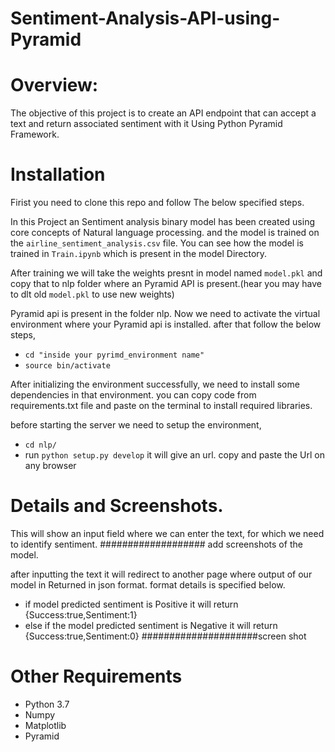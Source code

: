 # Sentiment-Analysis-API-using-Pyramid

# Overview:
The objective of this project is to create an API endpoint that can accept a text and return associated sentiment with it Using Python Pyramid Framework. 

# Installation
  Firist you need to clone this repo and follow The below specified steps.




In this Project an Sentiment analysis binary model has been created using core concepts of Natural language processing. and the model is trained on the `airline_sentiment_analysis.csv` file. You can see how the model is trained in `Train.ipynb` which is present in the model Directory.

After training we will take the weights presnt in model named `model.pkl` and copy that to nlp folder where an Pyramid API is present.(hear you may have to dlt old `model.pkl` to use new weights)

Pyramid api is present in the folder nlp.
Now we need to activate the virtual environment where your Pyramid api is installed. after that follow the below steps,
  * `cd "inside your pyrimd_environment name"`
  * `source bin/activate`

After initializing the environment successfully, we need to install some dependencies in that environment. you can copy code from requirements.txt file and paste on the terminal to install required libraries.

before starting the server we need to setup the environment,  
  * `cd nlp/`
  * run `python setup.py develop`
it will give an url. copy and paste the Url on any browser
  
# Details and Screenshots.

This will show an input field where we can enter the text, for which we need to identify sentiment. 
################### add screenshots of the model.

after inputting the text it will redirect to another page where output of our model in Returned in json format. format details is specified below.
  * if model predicted sentiment is Positive it will return {Success:true,Sentiment:1}
  * else if the model predicted sentiment is Negative it will return {Success:true,Sentiment:0}
#####################screen shot




# Other Requirements

* Python 3.7
* Numpy
* Matplotlib
* Pyramid


